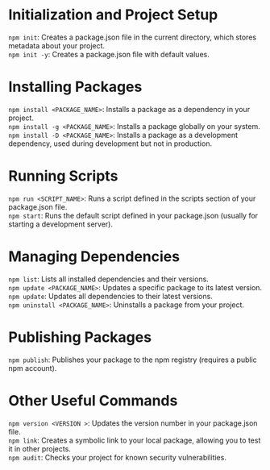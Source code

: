 # Initialization and Project Setup
`npm init`:                               Creates a package.json file in the current directory, which stores metadata about your project.  
`npm init -y`:                            Creates a package.json file with default values.  

# Installing Packages
`npm install <PACKAGE_NAME>`:             Installs a package as a dependency in your project.  
`npm install -g <PACKAGE_NAME>`:          Installs a package globally on your system.  
`npm install -D <PACKAGE_NAME>`:  Installs a package as a development dependency, used during development but not in production.

# Running Scripts
`npm run <SCRIPT_NAME>`:                  Runs a script defined in the scripts section of your package.json file.  
`npm start`:                              Runs the default script defined in your package.json (usually for starting a development server).

# Managing Dependencies
`npm list`:                               Lists all installed dependencies and their versions.  
`npm update <PACKAGE_NAME>`:              Updates a specific package to its latest version.  
`npm update`:                             Updates all dependencies to their latest versions.  
`npm uninstall <PACKAGE_NAME>`:           Uninstalls a package from your project.

# Publishing Packages
`npm publish`:                            Publishes your package to the npm registry (requires a public npm account).

# Other Useful Commands
`npm version <VERSION >`:                  Updates the version number in your package.json file.  
`npm link`:                               Creates a symbolic link to your local package, allowing you to test it in other projects.  
`npm audit`:                              Checks your project for known security vulnerabilities.